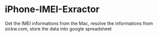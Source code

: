 # iPhone-IMEI-Exractor
Get the IMEI informations from the Mac, resolve the informations from sickw.com, store the data into google spreadsheet
